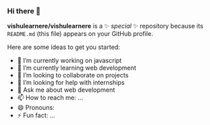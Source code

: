 

<!--
**vishulearnere/vishulearnere** is a ✨ _special_ ✨ repository because its `README.md` (this file) appears on your GitHub profile.

Here are some ideas to get you started:

- 🔭 I’m currently working on ...
- 🌱 I’m currently learning ...
- 👯 I’m looking to collaborate on ...
- 🤔 I’m looking for help with ...
- 💬 Ask me about ...
- 📫 How to reach me: ...
- 😄 Pronouns: ...
- ⚡ Fun fact: ...
-->
### Hi there 👋


**vishulearnere/vishulearnere** is a ✨ _special_ ✨ repository because its `README.md` (this file) appears on your GitHub profile.

Here are some ideas to get you started:

- 🔭 I’m currently working on javascript
- 🌱 I’m currently learning web development
- 👯 I’m looking to collaborate on  projects
- 🤔 I’m looking for help with internships
- 💬 Ask me about web development
- 📫 How to reach me: ...
- 😄 Pronouns: 
- ⚡ Fun fact: ...
